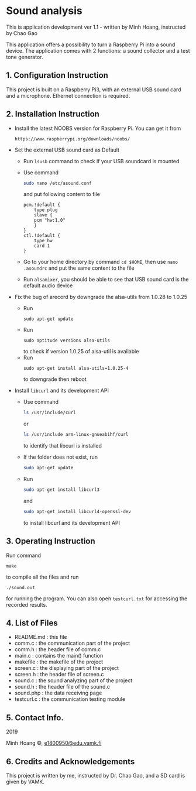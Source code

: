 # Sound analysis

This is application development ver 1.1 - written by Minh Hoang, instructed by Chao Gao

This application offers a possibility to turn a Raspberry Pi into a sound device. The application comes with 2 functions: a sound collector and a test tone generator.

## 1. Configuration Instruction
	
This project is built on a Raspberry Pi3, with an external USB sound card and a microphone. Ethernet connection is required.

## 2. Installation Instruction

* Install the latest NOOBS version for Raspberry Pi. You can get it from 
    ```link
    https://www.raspberrypi.org/downloads/noobs/
    ```

* Set the external USB sound card as Default
	- Run ```lsusb``` command to check if your USB soundcard is mounted
	- Use command 
        ```bash
        sudo nano /etc/asound.conf
        ``` 
        and put following content to file

        ```
        pcm.!default {
            type plug
            slave {
            pcm "hw:1,0"
            }
        }
        ctl.!default {
            type hw
            card 1
        }
        ```

    - Go to your home directory by command ```cd $HOME```, then use ```nano .asoundrc``` and put the same content to the file
	
    - Run ```alsamixer```, you should be able to see that USB sound card is the default audio device

* Fix the bug of arecord by downgrade the alsa-utils from 1.0.28 to 1.0.25
	- Run 
        ```
        sudo apt-get update
        ```
	- Run 
        ```
        sudo aptitude versions alsa-utils
        ```
        to check if version 1.0.25 of alsa-util is available
	-  Run 
        ```
        sudo apt-get install alsa-utils=1.0.25-4
        ``` 
        to downgrade then reboot

* Install ```libcurl``` and its development API
	- Use command 

        ```bash
        ls /usr/include/curl
        ``` 

        or 
        ```bash
        ls /usr/include arm-linux-gnueabihf/curl
        ``` 
        to identify that libcurl is installed
	-  If the folder does not exist, run 
        ```bash
        sudo apt-get update
        ```
	-  Run 
        ```bash
        sudo apt-get install libcurl3
        ```
        and 
		```bash
        sudo apt-get install libcurl4-openssl-dev
        ```
        to install libcurl and its development API

## 3. Operating Instruction
Run command
    
```
make
``` 

to compile all the files and run 
```
./sound.out
``` 
for running the program. You can also open ```testcurl.txt``` for accessing the recorded results.

## 4. List of Files
* README.md : this file
* comm.c : the communication part of the project
* comm.h : the header file of comm.c
* main.c : contains the main() function
* makefile : the makefile of the project
* screen.c : the displaying part of the project
* screen.h : the header file of screen.c
* sound.c : the sound analyzing part of the project
* sound.h : the header file of the sound.c
* sound.php : the data receiving page
* testcurl.c : the communication testing module

## 5. Contact Info.
2019

Minh Hoang &copy;, e1800950@edu.vamk.fi

## 6. Credits and Acknowledgements
This project is written by me, instructed by Dr. Chao Gao, and a SD card is given by VAMK.
